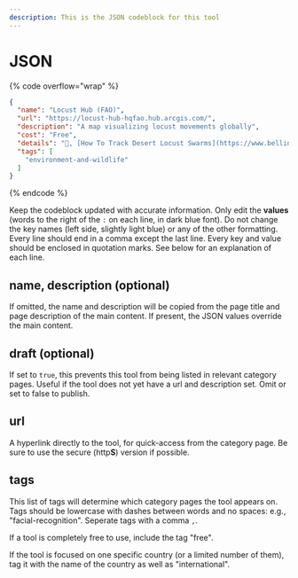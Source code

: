 ```yaml
---
description: This is the JSON codeblock for this tool
---
```


# JSON

{% code overflow="wrap" %}
```json
{
  "name": "Locust Hub (FAO)",
  "url": "https://locust-hub-hqfao.hub.arcgis.com/",
  "description": "A map visualizing locust movements globally",
  "cost": "Free",
  "details": "🦗, [How To Track Desert Locust Swarms](https://www.bellingcat.com/resources/how-tos/2020/06/23/how-to-track-desert-locust-swarms/)",
  "tags": [
    "environment-and-wildlife"
  ]
}
```
{% endcode %}

Keep the codeblock updated with accurate information. Only edit the **values** (words to the right of the `:` on each line, in dark blue font). Do not change the key names (left side, slightly light blue) or any of the other formatting. Every line should end in a comma except the last line. Every key and value should be enclosed in quotation marks. See below for an explanation of each line.&#x20;

## name, description (optional)

If omitted, the name and description will be copied from the page title and page description of the main content. If present, the JSON values override the main content.

## draft (optional)

If set to `true`, this prevents this tool from being listed in relevant category pages. Useful if the tool does not yet have a url and description set. Omit or set to false to publish.

## url

A hyperlink directly to the tool, for quick-access from the category page. Be sure to use the secure (http**S**) version if possible.

## tags

This list of tags will determine which category pages the tool appears on. Tags should be lowercase with dashes between words and no spaces: e.g., "facial-recognition". Seperate tags with a comma `,`.

If a tool is completely free to use, include the tag "free".

If the tool is focused on one specific country (or a limited number of them), tag it with the name of the country as well as "international".

